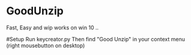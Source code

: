 # GoodUnzip
Fast, Easy and wip
works on win 10 .. 


#Setup
Run keycreator.py
Then find "Good Unzip" in your context menu (right mousebutton on desktop)
